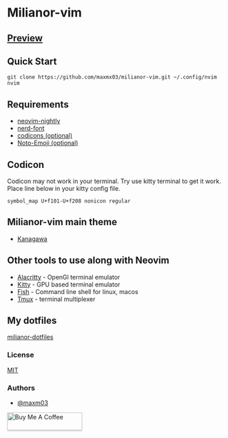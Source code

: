 # Milianor-vim

## [Preview](https://www.youtube.com/watch?v=eVKQ-6sXQzQ)

## Quick Start
```
git clone https://github.com/maxmx03/milianor-vim.git ~/.config/nvim
nvim
```

## Requirements
- [neovim-nightly](https://github.com/neovim/neovim/releases/nightly)
- [nerd-font](https://www.nerdfonts.com/font-downloads)
- [codicons (optional)](https://github.com/microsoft/vscode-codicons/blob/main/dist/codicon.ttf)
- [Noto-Emoji (optional)](https://github.com/googlefonts/noto-emoji/blob/main/fonts/NotoColorEmoji.ttf)

## Codicon
Codicon may not work in your terminal. Try use kitty terminal to get it work. <br />
Place line below in your kitty config file.
```
symbol_map U+f101-U+f208 nonicon regular
```

## Milianor-vim main theme
- [Kanagawa](https://github.com/rebelot/kanagawa.nvim)

## Other tools to use along with Neovim
- [Alacritty](https://github.com/alacritty/alacritty) - OpenGl terminal emulator
- [Kitty](https://github.com/kovidgoyal/kitty) - GPU based terminal emulator
- [Fish](https://github.com/fish-shell/fish-shell) - Command line shell for linux, macos
- [Tmux](https://github.com/tmux/tmux) - terminal multiplexer

## My dotfiles
[milianor-dotfiles](https://github.com/maxmx03/milianor-dotfiles)

### License

[MIT](https://choosealicense.com/licenses/mit/)

### Authors

- [@maxm03](https://github.com/maxmx03)

<a href="https://www.buymeacoffee.com/milianor" target="_blank"><img src="https://www.buymeacoffee.com/assets/img/custom_images/orange_img.png" alt="Buy Me A Coffee" style="height: 41px !important;width: 174px !important;box-shadow: 0px 3px 2px 0px rgba(190, 190, 190, 0.5) !important;-webkit-box-shadow: 0px 3px 2px 0px rgba(190, 190, 190, 0.5) !important;" ></a>
